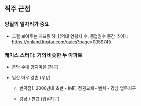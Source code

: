 ## 직주 근접
### 양질의 일자리가 중요
* 그걸 보여주는 지표중 하나(억대 연봉자 수, 종업원수 증감 추이) : https://onland.kbstar.com/quics?page=C059745

### 케이스 스터디: 거의 비슷한 두 아파트 
* 분당 수내 양지마을 (청구)
* 일산 마우 강촌 (우방)

  * 변곡점1: 2000년대 초반 - IMF, 정권교체 - 벤쳐 - 강남 업무지구
  
  * 강남 / 판교 (업무지구)
   
   
 
